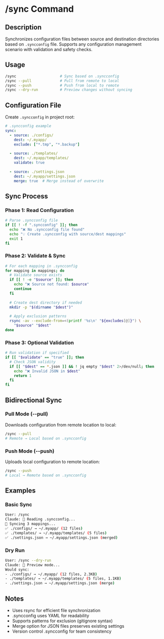 # /sync Command

## Description

Synchronizes configuration files between source and destination directories based on `.syncconfig` file.
Supports any configuration management scenario with validation and safety checks.

## Usage

```bash
/sync                    # Sync based on .syncconfig
/sync --pull             # Pull from remote to local
/sync --push             # Push from local to remote
/sync --dry-run          # Preview changes without syncing
```

## Configuration File

Create `.syncconfig` in project root:

```yaml
# .syncconfig example
sync:
  - source: ./configs/
    dest: ~/.myapp/
    exclude: ["*.tmp", "*.backup"]
  
  - source: ./templates/
    dest: ~/.myapp/templates/
    validate: true
    
  - source: ./settings.json
    dest: ~/.myapp/settings.json
    merge: true  # Merge instead of overwrite
```

## Sync Process

### Phase 1: Read Configuration

```bash
# Parse .syncconfig file
if [[ ! -f ".syncconfig" ]]; then
  echo "❌ No .syncconfig file found"
  echo "💡 Create .syncconfig with source/dest mappings"
  exit 1
fi
```

### Phase 2: Validate & Sync

```bash
# For each mapping in .syncconfig
for mapping in mappings; do
  # Validate source exists
  if [[ ! -e "$source" ]]; then
    echo "❌ Source not found: $source"
    continue
  fi
  
  # Create dest directory if needed
  mkdir -p "$(dirname "$dest")"
  
  # Apply exclusion patterns
  rsync -av --exclude-from=<(printf '%s\n' "${excludes[@]}") \
    "$source" "$dest"
done
```

### Phase 3: Optional Validation

```bash
# Run validation if specified
if [[ "$validate" == "true" ]]; then
  # Check JSON validity
  if [[ "$dest" == *.json ]] && ! jq empty "$dest" 2>/dev/null; then
    echo "❌ Invalid JSON in $dest"
    return 1
  fi
fi
```

## Bidirectional Sync

### Pull Mode (--pull)

Downloads configuration from remote location to local:

```bash
/sync --pull
# Remote → Local based on .syncconfig
```

### Push Mode (--push)

Uploads local configuration to remote location:

```bash
/sync --push  
# Local → Remote based on .syncconfig
```

## Examples

### Basic Sync

```bash
User: /sync
Claude: 📖 Reading .syncconfig...
🔄 Syncing 3 mappings...
✅ ./configs/ → ~/.myapp/ (12 files)
✅ ./templates/ → ~/.myapp/templates/ (5 files)
✅ ./settings.json → ~/.myapp/settings.json (merged)
```

### Dry Run

```bash
User: /sync --dry-run
Claude: 📖 Preview mode...
Would sync:
- ./configs/ → ~/.myapp/ (12 files, 2.3KB)
- ./templates/ → ~/.myapp/templates/ (5 files, 1.1KB)
- ./settings.json → ~/.myapp/settings.json (merge)
```

## Notes

- Uses rsync for efficient file synchronization
- .syncconfig uses YAML for readability
- Supports patterns for exclusion (gitignore syntax)
- Merge option for JSON files preserves existing settings
- Version control .syncconfig for team consistency
